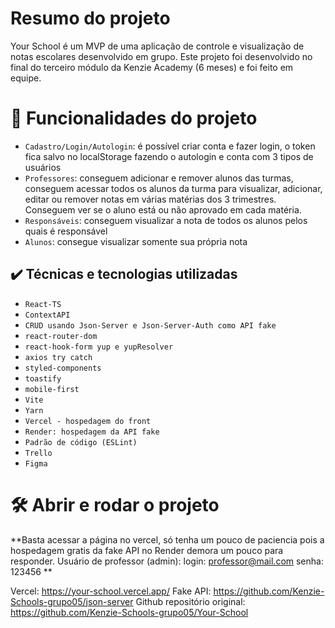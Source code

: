 # Resumo do projeto
Your School é um MVP de uma aplicação de controle e visualização de notas escolares desenvolvido em grupo.
Este projeto foi desenvolvido no final do terceiro módulo da Kenzie Academy (6 meses) e foi feito em equipe.

# :hammer: Funcionalidades do projeto

- `Cadastro/Login/Autologin`: é possível criar conta e fazer login, o token fica salvo no localStorage fazendo o autologin e conta com 3 tipos de usuários
- `Professores`: conseguem adicionar e remover alunos das turmas, conseguem acessar todos os alunos da turma para visualizar, adicionar, editar ou remover notas em várias matérias dos 3 trimestres. Conseguem ver se o aluno está ou não aprovado em cada matéria.
- `Responsáveis`: conseguem visualizar a nota de todos os alunos pelos quais é responsável
- `Alunos`: consegue visualizar somente sua própria nota

## ✔️ Técnicas e tecnologias utilizadas

- ``React-TS``
- ``ContextAPI``
- ``CRUD usando Json-Server e Json-Server-Auth como API fake``
- ``react-router-dom``
- ``react-hook-form yup e yupResolver``
- ``axios try catch``
- ``styled-components``
- ``toastify``
- ``mobile-first``
- ``Vite``
- ``Yarn``
- ``Vercel - hospedagem do front``
- ``Render: hospedagem da API fake``
- ``Padrão de código (ESLint)``
- ``Trello``
- ``Figma``

# 🛠️ Abrir e rodar o projeto

**Basta acessar a página no vercel, só tenha um pouco de paciencia pois a hospedagem gratis da fake API no Render demora um pouco para responder.
Usuário de professor (admin): login: professor@mail.com
senha: 123456
**

Vercel: https://your-school.vercel.app/
Fake API: https://github.com/Kenzie-Schools-grupo05/json-server
Github repositório original: https://github.com/Kenzie-Schools-grupo05/Your-School
